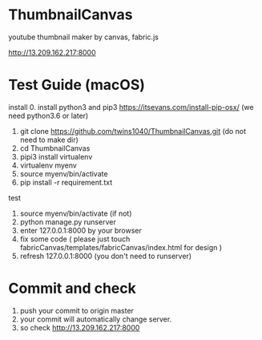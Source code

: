 # ThumbnailCanvas
youtube thumbnail maker by canvas, fabric.js

http://13.209.162.217:8000

# Test Guide (macOS)
install
0. install python3 and pip3 https://itsevans.com/install-pip-osx/ (we need python3.6 or later)
1. git clone https://github.com/twins1040/ThumbnailCanvas.git (do not need to make dir)
2. cd ThumbnailCanvas
4. pipi3 install virtualenv
5. virtualenv myenv
6. source myenv/bin/activate
6. pip install -r requirement.txt

test
1. source myenv/bin/activate (if not)
2. python manage.py runserver
3. enter 127.0.0.1:8000 by your browser
4. fix some code ( please just touch fabricCanvas/templates/fabricCanvas/index.html for design )
5. refresh 127.0.0.1:8000 (you don't need to runserver)

# Commit and check
1. push your commit to origin master
2. your commit will automatically change server. 
3. so check http://13.209.162.217:8000
